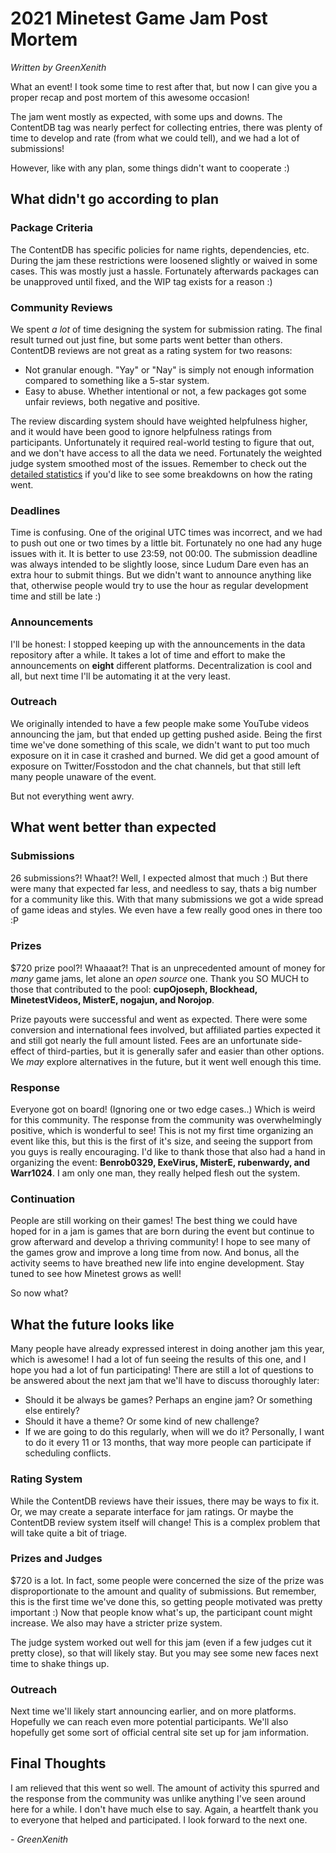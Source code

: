 # 2021 Minetest Game Jam Post Mortem
_Written by GreenXenith_

What an event! I took some time to rest after that, but now I can give you a proper recap and post mortem of this awesome occasion!

The jam went mostly as expected, with some ups and downs. The ContentDB tag was nearly perfect for collecting entries, there was plenty of time to develop and rate (from what we could tell), and we had a lot of submissions!

However, like with any plan, some things didn't want to cooperate :)

## What didn't go according to plan
### Package Criteria
The ContentDB has specific policies for name rights, dependencies, etc. During the jam these restrictions were loosened slightly or waived in some cases. This was mostly just a hassle. Fortunately afterwards packages can be unapproved until fixed, and the WIP tag exists for a reason :)

### Community Reviews
We spent _a lot_ of time designing the system for submission rating. The final result turned out just fine, but some parts went better than others. ContentDB reviews are not great as a rating system for two reasons:
* Not granular enough. "Yay" or "Nay" is simply not enough information compared to something like a 5-star system.
* Easy to abuse. Whether intentional or not, a few packages got some unfair reviews, both negative and positive.

The review discarding system should have weighted helpfulness higher, and it would have been good to ignore helpfulness ratings from participants. Unfortunately it required real-world testing to figure that out, and we don't have access to all the data we need. Fortunately the weighted judge system smoothed most of the issues. Remember to check out the [detailed statistics](RESULTS.md) if you'd like to see some breakdowns on how the rating went.

### Deadlines
Time is confusing. One of the original UTC times was incorrect, and we had to push out one or two times by a little bit. Fortunately no one had any huge issues with it. It is better to use 23:59, not 00:00. The submission deadline was always intended to be slightly loose, since Ludum Dare even has an extra hour to submit things. But we didn't want to announce anything like that, otherwise people would try to use the hour as regular development time and still be late :)

### Announcements
I'll be honest: I stopped keeping up with the announcements in the data repository after a while. It takes a lot of time and effort to make the announcements on **eight** different platforms. Decentralization is cool and all, but next time I'll be automating it at the very least.

### Outreach
We originally intended to have a few people make some YouTube videos announcing the jam, but that ended up getting pushed aside. Being the first time we've done something of this scale, we didn't want to put too much exposure on it in case it crashed and burned. We did get a good amount of exposure on Twitter/Fosstodon and the chat channels, but that still left many people unaware of the event.

But not everything went awry.

## What went better than expected
### Submissions
26 submissions?! Whaat?! Well, I expected almost that much :) But there were many that expected far less, and needless to say, thats a big number for a community like this. With that many submissions we got a wide spread of game ideas and styles. We even have a few really good ones in there too :P

### Prizes
$720 prize pool?! Whaaaat?! That is an unprecedented amount of money for _many_ game jams, let alone an _open source_ one. Thank you SO MUCH to those that contributed to the pool: **cupOjoseph, Blockhead, MinetestVideos, MisterE, nogajun, and Norojop**.  

Prize payouts were successful and went as expected. There were some conversion and international fees involved, but affiliated parties expected it and still got nearly the full amount listed. Fees are an unfortunate side-effect of third-parties, but it is generally safer and easier than other options. We _may_ explore alternatives in the future, but it went well enough this time.

### Response
Everyone got on board! (Ignoring one or two edge cases..) Which is weird for this community. The response from the community was overwhelmingly positive, which is wonderful to see! This is not my first time organizing an event like this, but this is the first of it's size, and seeing the support from you guys is really encouraging. I'd like to thank those that also had a hand in organizing the event: **Benrob0329, ExeVirus, MisterE, rubenwardy, and Warr1024**. I am only one man, they really helped flesh out the system.

### Continuation
People are still working on their games! The best thing we could have hoped for in a jam is games that are born during the event but continue to grow afterward and develop a thriving community! I hope to see many of the games grow and improve a long time from now. And bonus, all the activity seems to have breathed new life into engine development. Stay tuned to see how Minetest grows as well!  

So now what?

## What the future looks like
Many people have already expressed interest in doing another jam this year, which is awesome! I had a lot of fun seeing the results of this one, and I hope you had a lot of fun participating! There are still a lot of questions to be answered about the next jam that we'll have to discuss thoroughly later:
* Should it be always be games? Perhaps an engine jam? Or something else entirely?
* Should it have a theme? Or some kind of new challenge?
* If we are going to do this regularly, when will we do it? Personally, I want to do it every 11 or 13 months, that way more people can participate if scheduling conflicts.

### Rating System
While the ContentDB reviews have their issues, there may be ways to fix it. Or, we may create a separate interface for jam ratings. Or maybe the ContentDB review system itself will change! This is a complex problem that will take quite a bit of triage.

### Prizes and Judges
$720 is a lot. In fact, some people were concerned the size of the prize was disproportionate to the amount and quality of submissions. But remember, this is the first time we've done this, so getting people motivated was pretty important :) Now that people know what's up, the participant count might increase. We also may have a stricter prize system.  

The judge system worked out well for this jam (even if a few judges cut it pretty close), so that will likely stay. But you may see some new faces next time to shake things up.

### Outreach
Next time we'll likely start announcing earlier, and on more platforms. Hopefully we can reach even more potential participants. We'll also hopefully get some sort of official central site set up for jam information.

## Final Thoughts
I am relieved that this went so well. The amount of activity this spurred and the response from the community was unlike anything I've seen around here for a while. I don't have much else to say. Again, a heartfelt thank you to everyone that helped and participated. I look forward to the next one.

_- GreenXenith_
